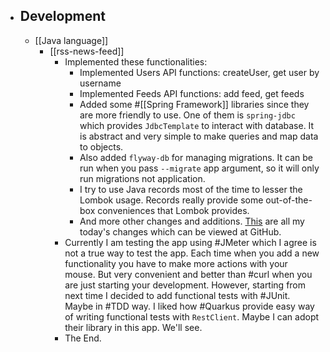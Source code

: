 - ## Development
	- [[Java language]]
		- [[rss-news-feed]]
			- Implemented these functionalities:
				- Implemented Users API functions: createUser, get user by username
				- Implemented Feeds API functions: add feed, get feeds
				- Added some #[[Spring Framework]] libraries since they are more friendly to use. One of them is `spring-jdbc` which provides `JdbcTemplate` to interact with database. It is abstract and very simple to make queries and map data to objects.
				- Also added `flyway-db` for managing migrations.  It can be run when you pass `--migrate` app argument, so it will only run migrations not application.
				- I try to use Java records most of the time to lesser the Lombok usage. Records really provide some out-of-the-box conveniences that Lombok provides.
				- And more other changes and additions. [This](https://github.com/sabyrzhan/rss-news-feed/compare/3315ccdbbdce907056eaba40c090b2d2ec7f61f5...4347c2cd13364ee8724deab07f57695aa2ff80a5?diff=unified) are all my today's changes which can be viewed at GitHub.
			- Currently I am testing the app using #JMeter which I agree is not a true way to test the app.  Each time when you add a new functionality you have to make more actions with your mouse. But very convenient and better than #curl when you are just starting your development. However, starting from next time I decided to add functional tests with #JUnit. Maybe in #TDD way. I liked how #Quarkus provide easy way of writing functional tests with `RestClient`. Maybe I can adopt their library in this app. We'll see.
			- The End.